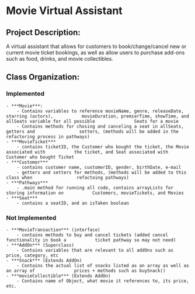 
# Movie Virtual Assistant 
## Project Description:

A virtual assistant that allows for customers to book/change/cancel new or current movie ticket bookings, as well as allow users to purchase add-ons such as food, drinks, and movie collectibles.

## Class Organization: 
### Implemented 
    - ***Movie***:
        - Contains variables to reference movieName, genre, releaseDate, starring (actors),           movieDuration, premierTime, showTime, and allSeats variable for all possible               Seats for a movie 
        - Contains methods for chosing and canceling a seat in allSeats, getters and                 setters, (methods will be added in the refactoring process in pathways)
    - ***MovieTicket***
        - contains ticketID, the Customer who bought the ticket, the Movie associated with           the ticket, and Seat associated with Customer who bought Ticket
    - ***Customer***
        - contains customer name, customerID, gender, birthDate, e-mail 
        - getters and setters for methods, (methods will be added to this class when                 refactoing pathways) 
    - ***Pathways*** 
        - .main method for running all code, contains arrayLists for storing information on           Customers, movieTickets, and Movies
    - ***Seat***  
        - contains a seatID, and an isTaken boolean 
### Not Implemented  
    - ***MovieTransaction*** (interface)
        - contains methods to buy and cancel tickets (added cancel functionality in book a           ticket pathway so may not need)
    - ***AddOn*** (Superclass)
        - Contains variables that are relevant to all addOns such as price, category, etc
    - ***Snack*** (Extends AddOn)
        - Contains the actual list of snacks listed as an array as well as an array of               prices + methods such as buySnack()
    - ***movieCollectible*** (Extends AddOn)
        - Contains name of Object, what movie it references to, its price, etc.
